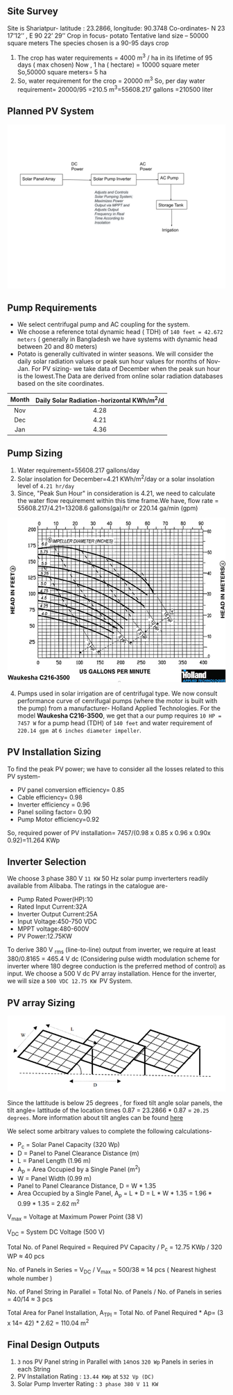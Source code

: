 ## Site Survey
Site is Shariatpur- latitude : 23.2866, longitude: 90.3748 Co-ordinates- N 23 17’12’’ , E 90 22’ 29’’
Crop in focus- potato
Tentative land size – 50000 square meters
The species chosen is  a 90-95 days crop
1. The crop has water requirements = 4000 m<sup>3</sup> / ha in its lifetime of 95 days ( max chosen)
Now , 1 ha ( hectare) = 10000 square meter
So,50000 square meters= 5 ha
2. So, water requirement for the crop = 20000  m<sup>3</sup>
So, per day water requirement= 20000/95 =210.5  m<sup>3</sup>=55608.217 gallons =210500 liter

## Planned PV System

![PV Irrigation Scheme](Drawing1.svg?sanitize=true "PV Irrigation Scheme")

## Pump Requirements
- We select  centrifugal pump and AC coupling for the system.
- We choose a reference total dynamic head ( TDH) of `140 feet = 42.672 meters` ( generally in Bangladesh we have systems with dynamic head between 20 and 80 meters) 
- Potato is generally cultivated in winter seasons. We will consider the daily solar radiation values or peak sun hour values for months of Nov-Jan. For PV sizing- we take data of December when the peak sun hour is the lowest.The Data are derived from online solar radiation databases based on the site coordinates.

| Month 	| Daily Solar Radiation-horizontal KWh/m<sup>2</sup>/d  	|
|:-----:	|:-------------------------------------------:	|
|  Nov  	|                     4.28                    	|
|  Dec  	|                     4.21                    	|
|  Jan  	|                     4.36                    	|

## Pump Sizing
1. Water requirement=55608.217 gallons/day
2. Solar insolation for December=4.21 KWh/m<sup>2</sup>/day or a solar insolation level of `4.21 hr/day`
3. Since, "Peak Sun Hour" in consideration is 4.21, we need to calculate the water flow requirement within this time frame.We have, flow rate = 55608.217/4.21=13208.6 gallons(ga)/hr or 220.14 ga/min (gpm)

![Pump Performance Curve](holland.png "Pump Performance Curve")


4. Pumps used in solar irrigation are of centrifugal type. We now consult performance curve of cenrifugal pumps (where the motor is built with the pump) from a manufacturer- Holland Applied Technologies. For the model **Waukesha C216-3500**, we get that a our pump requires `10 HP = 7457 W`  for a pump head (TDH) of `140 feet` and water requirement of `220.14 gpm `at `6 inches diameter impeller`.

## PV Installation Sizing

To find the peak PV power; we have to consider all the losses related to this PV system-
- PV panel conversion efficiency= 0.85
- Cable efficiency= 0.98
- Inverter efficiency = 0.96
- Panel soiling factor= 0.90
- Pump Motor efficiency=0.92

So, required power of PV installation= 7457/(0.98 x 0.85 x 0.96 x 0.90x 0.92)=11.264 KWp

## Inverter Selection 

We choose 3 phase 380 V `11 KW` 50 Hz solar pump inverterters readily available from Alibaba. The ratings in the catalogue are-
- Pump Rated Power(HP):10
- Rated Input Current:32A
- Inverter Output Current:25A
- Input Voltage:450-750 VDC
- MPPT voltage:480-600V
- PV Power:12.75KW

To derive 380 V <sub>rms</sub> (line-to-line) output from inverter, we require at least 380/0.8165 = 465.4 V dc (Considering pulse width modulation scheme for inverter where 180 degree conduction is the preferred method of control) as input. We choose a 500 V dc PV array installation. Hence for the inverter, we will size a `500 VDC 12.75 KW `PV System.



## PV array Sizing
![Panel Sizing](panel.PNG "Panel Sizing")

Since the lattitude is below 25 degrees , for fixed tilt angle solar panels, the tilt angle= lattitude of the location times 0.87 =  23.2866 * 0.87 = `20.25 degrees`. More information about tilt angles can be found [here](https://www.solarpaneltilt.com/)

We select some arbitrary values to complete the following calculations-

- P<sub>c</sub> = Solar Panel Capacity (320 Wp) 
- D = Panel to Panel Clearance Distance (m)
- L = Panel Length (1.96 m) 
- A<sub>p</sub> = Area Occupied by a Single Panel (m<sup>2</sup>)
- W = Panel Width (0.99 m)
- Panel to Panel Clearance Distance, D = W * 1.35
- Area Occupied by a Single Panel, A<sub>p</sub> = L * D = L * W * 1.35 = 1.96 * 0.99 * 1.35 = 2.62 m<sup>2</sup>

V<sub>max</sub> = Voltage at Maximum Power Point (38 V)

V<sub>DC</sub> = System DC Voltage (500 V)

Total No. of Panel Required = Required PV Capacity / P<sub>c</sub> = 12.75 KWp / 320 WP ≈ 40 pcs

No. of Panels in Series = V<sub>DC</sub> / V<sub>max</sub>  = 500/38 ≈ 14 pcs ( Nearest highest whole number )

No. of Panel String in Parallel = Total No. of Panels / No. of Panels in series = 40/14 ≈ 3 pcs

Total Area for Panel Installation, A<sub>TPI</sub> = Total No. of Panel Required * Ap= (3 x 14= 42) * 2.62 = 110.04 m<sup>2</sup>



## Final Design Outputs
1. `3` nos PV Panel string in Parallel with `14`nos `320 Wp` Panels in series in each String
2. PV Installation Rating : `13.44 KWp` at `532 Vp (DC)`
3. Solar Pump Inverter Rating : `3 phase 380 V 11 KW`




